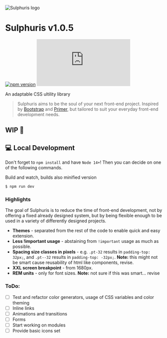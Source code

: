 ![Sulphuris logo](https://avatars.githubusercontent.com/u/83950228)

# Sulphuris v1.0.5
[![npm version](https://img.shields.io/npm/v/sulphuris)](https://www.npmjs.com/package/sulphuris)
[![CSS gzip size](https://img.badgesize.io/sulphuris/sulphuris/main/dist/css/sulphuris.min.css?compression=gzip&label=CSS%20gzip%20size)](https://github.com/sulphuris/sulphuris/blob/main/dist/css/sulphuris.min.css)

An adaptable CSS ultility library

> Sulphuris aims to be the soul of your next front-end project. Inspired by [Bootstrap](https://github.com/twbs/bootstrap) and [Primer](https://github.com/primer/css), but tailored to suit your everyday front-end development needs.

## WIP 🚧

## 💻 Local Development

Don't forget to `npm install` and have `Node 14+`! Then you can decide on one of the following commands.

Build and watch, builds also minified version

```bash
$ npm run dev
```

### Highlights

The goal of Sulphuris is to reduce the time of front-end development, not by offering a fixed already designed system, but by being flexible enough to be used in a variety of differently designed projects.

* **Themes** - separated from the rest of the code to enable quick and easy extension.
* **Less !important usage** - abstaining from `!important` usage as much as possible.
* **Spacing size classes in pixels** - e.g. `.pt-32` results in `padding-top: 32px;`, and `.pt--32` results in `padding-top: -32px;`. **Note:** this might not be smart cause reusability of html like components, revise.
* **XXL screen breakpoint** -  from 1680px.
* **REM units** - only for font sizes. **Note:** not sure if this was smart... revise

### ToDo:
* [ ] Test and refactor color generators, usage of CSS variables and color theming
* [ ] Inline links
* [ ] Animations and transitions
* [ ] Forms
* [ ] Start working on modules
* [ ] Provide basic icons set
